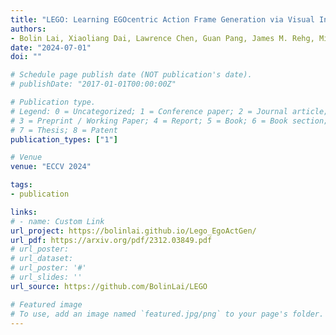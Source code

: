 ```yaml
---
title: "LEGO: Learning EGOcentric Action Frame Generation via Visual Instruction Tuning"
authors:
- Bolin Lai, Xiaoliang Dai, Lawrence Chen, Guan Pang, James M. Rehg, Miao Liu
date: "2024-07-01"
doi: ""

# Schedule page publish date (NOT publication's date).
# publishDate: "2017-01-01T00:00:00Z"

# Publication type.
# Legend: 0 = Uncategorized; 1 = Conference paper; 2 = Journal article;
# 3 = Preprint / Working Paper; 4 = Report; 5 = Book; 6 = Book section;
# 7 = Thesis; 8 = Patent
publication_types: ["1"]

# Venue
venue: "ECCV 2024"

tags:
- publication

links:
# - name: Custom Link
url_project: https://bolinlai.github.io/Lego_EgoActGen/
url_pdf: https://arxiv.org/pdf/2312.03849.pdf
# url_poster:
# url_dataset:
# url_poster: '#'
# url_slides: ''
url_source: https://github.com/BolinLai/LEGO

# Featured image
# To use, add an image named `featured.jpg/png` to your page's folder.
---
```

